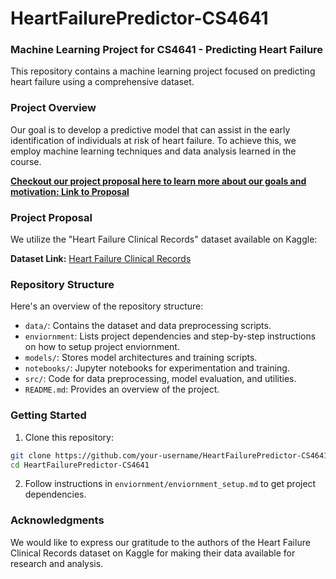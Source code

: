# HeartFailurePredictor-CS4641

### **Machine Learning Project for CS4641 - Predicting Heart Failure**

This repository contains a machine learning project focused on predicting heart failure using a comprehensive dataset.

### Project Overview

Our goal is to develop a predictive model that can assist in the early identification of individuals at risk of heart failure. To achieve this, we employ machine learning techniques and data analysis learned in the course.

**<u>Checkout our project proposal here to learn more about our goals and motivation: [Link to Proposal](PROPOSAL.md)</u>**

### Project Proposal

We utilize the "Heart Failure Clinical Records" dataset available on Kaggle:

**Dataset Link:** [Heart Failure Clinical Records](https://www.kaggle.com/datasets/andrewmvd/heart-failure-clinical-data)

### Repository Structure

Here's an overview of the repository structure:

- `data/`: Contains the dataset and data preprocessing scripts.
- `enviornment`: Lists project dependencies and step-by-step instructions on how to setup project enviornment.
- `models/`: Stores model architectures and training scripts.
- `notebooks/`: Jupyter notebooks for experimentation and training.
- `src/`: Code for data preprocessing, model evaluation, and utilities.
- `README.md`: Provides an overview of the project.

### Getting Started

1. Clone this repository:

```bash
git clone https://github.com/your-username/HeartFailurePredictor-CS4641.git
cd HeartFailurePredictor-CS4641
```

2. Follow instructions in `enviornment/enviornment_setup.md` to get project dependencies.

### Acknowledgments

We would like to express our gratitude to the authors of the Heart Failure Clinical Records dataset on Kaggle for making their data available for research and analysis.